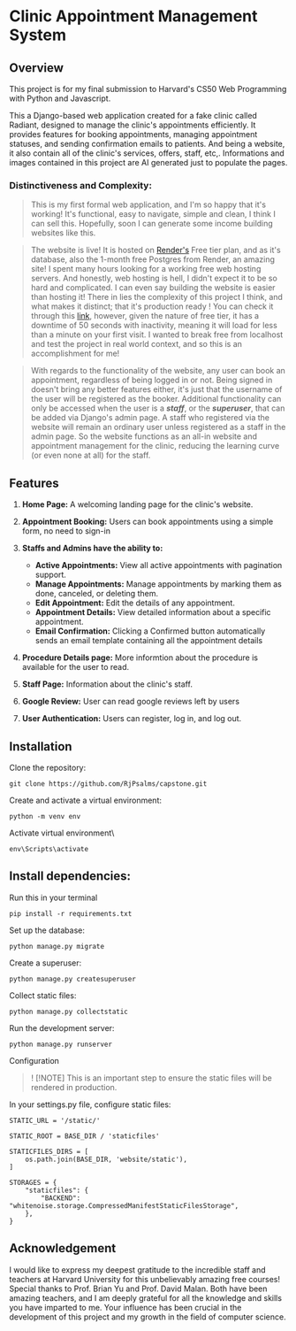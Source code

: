 # Clinic Appointment Management System
## Overview
  This project is for my final submission to Harvard's CS50 Web Programming with Python and Javascript. 
  
  This a Django-based web application created for a fake clinic called Radiant, designed to manage the clinic's appointments efficiently. It provides features for booking appointments, managing appointment statuses, and sending confirmation emails to patients.
 And being a website, it also contain all of the clinic's services, offers, staff, etc,. Informations and images contained in this project are AI generated just to populate the pages.

### Distinctiveness and Complexity:
>  This is my first formal web application, and I'm so happy that it's working! It's functional, easy to navigate, simple and clean, I think I can sell this. Hopefully, soon I can generate some income building websites like this.

>  The website is live! It is hosted on [Render's](https://dashboard.render.com/) Free tier plan, and as it's database, also the 1-month free Postgres from Render, an amazing site! I spent many hours looking for a working free web hosting servers. And honestly, web hosting 
> is hell, I didn't expect it to be so hard and complicated. I can even say building the website is easier than hosting it! There in lies the complexity of this project I think, and what makes it distinct; 
> that it's production ready ! You can check it through this [link](https://radian-web-test.onrender.com/), however, given the nature of free tier, it has a downtime of 50 seconds with inactivity, meaning it will load for less than a minute on your first visit.
> I wanted to break free from localhost and test the project in real world context, and so this is an accomplishment for me! 

>  With regards to the functionality of the website, any user can book an appointment, regardless of being logged in or not. Being signed in doesn't bring any better features either, it's just that the username of the user will be registered as the booker.
> Additional functionality can only be accessed when the user is a ***staff***, or the ***superuser***, that can be added via Django's admin page. A staff who registered via the website will remain an ordinary user unless registered as a staff in the admin page.
> So the website functions as an all-in website and appointment management for the clinic, reducing the learning curve (or even none at all) for the staff.


## Features
  1. **Home Page:** A welcoming landing page for the clinic's website.
  2. **Appointment Booking:** Users can book appointments using a simple form, no need to sign-in
  3. **Staffs and Admins have the ability to:**
     - **Active Appointments:** View all active appointments with pagination support.
     - **Manage Appointments:** Manage appointments by marking them as done, canceled, or deleting them.
     - **Edit Appointment:** Edit the details of any appointment.
     - **Appointment Details:** View detailed information about a specific appointment.
     - **Email Confirmation:** Clicking a Confirmed button automatically sends an email template containing all the appointment details
     
  4. **Procedure Details page:** More informtion about the procedure is available for the user to read.
  5. **Staff Page:** Information about the clinic's staff.
  6. **Google Review:** User can read google reviews left by users
  7. **User Authentication:** Users can register, log in, and log out.


## Installation
Clone the repository:

```
git clone https://github.com/RjPsalms/capstone.git
```

Create and activate a virtual environment:
```
python -m venv env
```

Activate virtual environment\
```
env\Scripts\activate
```

## Install dependencies:
Run this in your terminal
```
pip install -r requirements.txt
```

Set up the database:

```
python manage.py migrate
```

Create a superuser:

```
python manage.py createsuperuser
```


Collect static files:

```
python manage.py collectstatic
```


Run the development server:
```
python manage.py runserver
```


Configuration

>! [!NOTE]
> This is an important step to ensure the static files will be rendered in production.

In your settings.py file, configure static files:

```
STATIC_URL = '/static/'

STATIC_ROOT = BASE_DIR / 'staticfiles'

STATICFILES_DIRS = [
    os.path.join(BASE_DIR, 'website/static'),
]

STORAGES = {
    "staticfiles": {
        "BACKEND": "whitenoise.storage.CompressedManifestStaticFilesStorage",
    },
}
```


## Acknowledgement
I would like to express my deepest gratitude to the incredible staff and teachers at Harvard University for this unbelievably amazing free courses!
Special thanks to Prof. Brian Yu and Prof. David Malan. Both have been amazing teachers, and I am deeply grateful for all the knowledge and skills you have imparted to me. Your influence has been crucial in the development of this project and my growth in the field of computer science.
